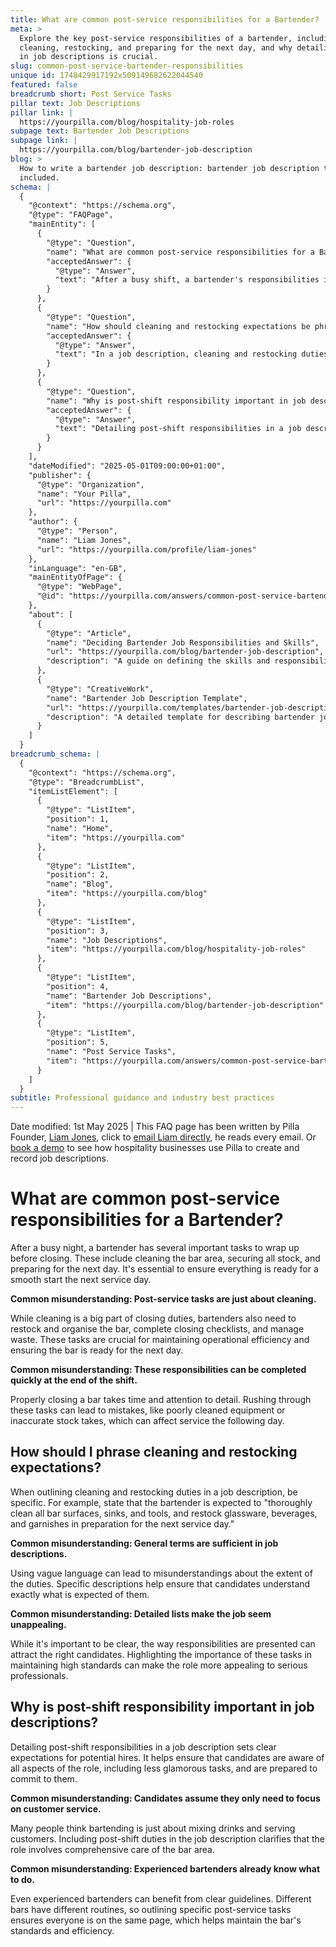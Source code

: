 ```yaml
---
title: What are common post-service responsibilities for a Bartender?
meta: >
  Explore the key post-service responsibilities of a bartender, including
  cleaning, restocking, and preparing for the next day, and why detailing these
  in job descriptions is crucial.
slug: common-post-service-bartender-responsibilities
unique id: 1748429917192x509149682622044540
featured: false
breadcrumb short: Post Service Tasks
pillar text: Job Descriptions
pillar link: |
  https://yourpilla.com/blog/hospitality-job-roles
subpage text: Bartender Job Descriptions
subpage link: |
  https://yourpilla.com/blog/bartender-job-description
blog: >
  How to write a bartender job description: bartender job description template
  included.
schema: |
  {
    "@context": "https://schema.org",
    "@type": "FAQPage",
    "mainEntity": [
      {
        "@type": "Question",
        "name": "What are common post-service responsibilities for a Bartender?",
        "acceptedAnswer": {
          "@type": "Answer",
          "text": "After a busy shift, a bartender's responsibilities include cleaning the bar area, securing all stock, and preparing for the next day. These tasks ensure the bar is operationally efficient and ready for a smooth start the next service day."
        }
      },
      {
        "@type": "Question",
        "name": "How should cleaning and restocking expectations be phrased in a job description?",
        "acceptedAnswer": {
          "@type": "Answer",
          "text": "In a job description, cleaning and restocking duties should be specifically detailed. State that the bartender is expected to thoroughly clean all bar surfaces, sinks, and tools, and restock glassware, beverages, and garnishes to prepare for the next service day. Specific descriptions help candidates understand the extent of their responsibilities."
        }
      },
      {
        "@type": "Question",
        "name": "Why is post-shift responsibility important in job descriptions?",
        "acceptedAnswer": {
          "@type": "Answer",
          "text": "Detailing post-shift responsibilities in a job description sets clear expectations for potential hires, ensuring candidates understand all aspects of the role, including essential but less glamorous tasks, and are prepared to commit to them."
        }
      }
    ],
    "dateModified": "2025-05-01T09:00:00+01:00",
    "publisher": {
      "@type": "Organization",
      "name": "Your Pilla",
      "url": "https://yourpilla.com"
    },
    "author": {
      "@type": "Person",
      "name": "Liam Jones",
      "url": "https://yourpilla.com/profile/liam-jones"
    },
    "inLanguage": "en-GB",
    "mainEntityOfPage": {
      "@type": "WebPage",
      "@id": "https://yourpilla.com/answers/common-post-service-bartender-responsibilities"
    },
    "about": [
      {
        "@type": "Article",
        "name": "Deciding Bartender Job Responsibilities and Skills",
        "url": "https://yourpilla.com/blog/bartender-job-description",
        "description": "A guide on defining the skills and responsibilities needed for a bartender, outlining the importance of clarity in job descriptions."
      },
      {
        "@type": "CreativeWork",
        "name": "Bartender Job Description Template",
        "url": "https://yourpilla.com/templates/bartender-job-description",
        "description": "A detailed template for describing bartender job roles, helping employers set clear expectations and attract qualified candidates."
      }
    ]
  }
breadcrumb_schema: |
  {
    "@context": "https://schema.org",
    "@type": "BreadcrumbList",
    "itemListElement": [
      {
        "@type": "ListItem",
        "position": 1,
        "name": "Home",
        "item": "https://yourpilla.com"
      },
      {
        "@type": "ListItem",
        "position": 2,
        "name": "Blog",
        "item": "https://yourpilla.com/blog"
      },
      {
        "@type": "ListItem",
        "position": 3,
        "name": "Job Descriptions",
        "item": "https://yourpilla.com/blog/hospitality-job-roles"
      },
      {
        "@type": "ListItem",
        "position": 4,
        "name": "Bartender Job Descriptions",
        "item": "https://yourpilla.com/blog/bartender-job-description"
      },
      {
        "@type": "ListItem",
        "position": 5,
        "name": "Post Service Tasks",
        "item": "https://yourpilla.com/answers/common-post-service-bartender-responsibilities"
      }
    ]
  }
subtitle: Professional guidance and industry best practices
---
```


Date modified: 1st May 2025 | This FAQ page has been written by Pilla Founder, [Liam Jones](https://yourpilla.com/profile/liam-jones), click to [email Liam directly](https://mailto:liam@yourpilla.com), he reads every email. Or [book a demo](https://calendly.com/pilla/demo) to see how hospitality businesses use Pilla to create and record job descriptions.

# What are common post-service responsibilities for a Bartender?

After a busy night, a bartender has several important tasks to wrap up before closing. These include cleaning the bar area, securing all stock, and preparing for the next day. It's essential to ensure everything is ready for a smooth start the next service day.

**Common misunderstanding: Post-service tasks are just about cleaning.**

While cleaning is a big part of closing duties, bartenders also need to restock and organise the bar, complete closing checklists, and manage waste. These tasks are crucial for maintaining operational efficiency and ensuring the bar is ready for the next day.

**Common misunderstanding: These responsibilities can be completed quickly at the end of the shift.**

Properly closing a bar takes time and attention to detail. Rushing through these tasks can lead to mistakes, like poorly cleaned equipment or inaccurate stock takes, which can affect service the following day.

## How should I phrase cleaning and restocking expectations?

When outlining cleaning and restocking duties in a job description, be specific. For example, state that the bartender is expected to "thoroughly clean all bar surfaces, sinks, and tools, and restock glassware, beverages, and garnishes in preparation for the next service day."

**Common misunderstanding: General terms are sufficient in job descriptions.**

Using vague language can lead to misunderstandings about the extent of the duties. Specific descriptions help ensure that candidates understand exactly what is expected of them.

**Common misunderstanding: Detailed lists make the job seem unappealing.**

While it's important to be clear, the way responsibilities are presented can attract the right candidates. Highlighting the importance of these tasks in maintaining high standards can make the role more appealing to serious professionals.

## Why is post-shift responsibility important in job descriptions?

Detailing post-shift responsibilities in a job description sets clear expectations for potential hires. It helps ensure that candidates are aware of all aspects of the role, including less glamorous tasks, and are prepared to commit to them.

**Common misunderstanding: Candidates assume they only need to focus on customer service.**

Many people think bartending is just about mixing drinks and serving customers. Including post-shift duties in the job description clarifies that the role involves comprehensive care of the bar area.

**Common misunderstanding: Experienced bartenders already know what to do.**

Even experienced bartenders can benefit from clear guidelines. Different bars have different routines, so outlining specific post-service tasks ensures everyone is on the same page, which helps maintain the bar's standards and efficiency.
